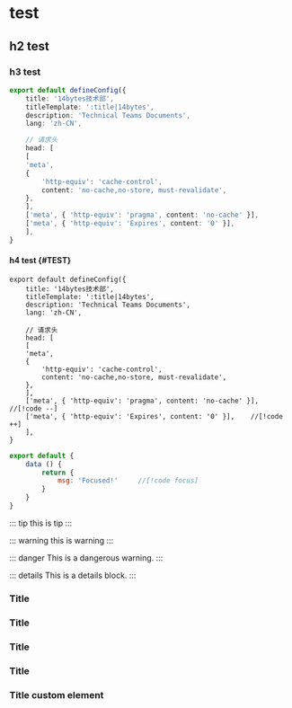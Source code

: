 # test

## h2 test

### h3 test

```ts
export default defineConfig({
    title: '14bytes技术部',
    titleTemplate: ':title|14bytes',
    description: 'Technical Teams Documents',
    lang: 'zh-CN',

    // 请求头
    head: [
    [
    'meta',
    {
        'http-equiv': 'cache-control',
        content: 'no-cache,no-store, must-revalidate',
    },
    ],
    ['meta', { 'http-equiv': 'pragma', content: 'no-cache' }],
    ['meta', { 'http-equiv': 'Expires', content: '0' }],
    ],
}
```

#### h4 test {#TEST}

```ts{2}
export default defineConfig({
    title: '14bytes技术部',
    titleTemplate: ':title|14bytes',
    description: 'Technical Teams Documents',
    lang: 'zh-CN',

    // 请求头
    head: [
    [
    'meta',
    {
        'http-equiv': 'cache-control',
        content: 'no-cache,no-store, must-revalidate',
    },
    ],
    ['meta', { 'http-equiv': 'pragma', content: 'no-cache' }],  //[!code --]
    ['meta', { 'http-equiv': 'Expires', content: '0' }],    //[!code ++]
    ],
}
```

```js
export default {
    data () {
        return {
            msg: 'Focused!'     //[!code focus]
        }
    }
}
```

::: tip
this is tip
:::

::: warning
this is warning
:::

::: danger
This is a dangerous warning.
:::

::: details
This is a details block.
:::

### Title <Badge type="info" text="default" />
### Title <Badge type="tip" text="^1.9.0" />
### Title <Badge type="warning" text="beta" />
### Title <Badge type="danger" text="caution" />
### Title <Badge type="info">custom element</Badge>
